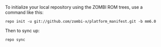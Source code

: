 To initialize your local repository using the ZOMBI ROM trees, use a command like this:

    repo init -u git://github.com/zombi-x/platform_manifest.git -b mm6.0

Then to sync up:

    repo sync
